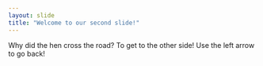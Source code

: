 ```yaml
---
layout: slide
title: "Welcome to our second slide!"
---
```

Why did the hen cross the road?  To get to the other side!
Use the left arrow to go back!
